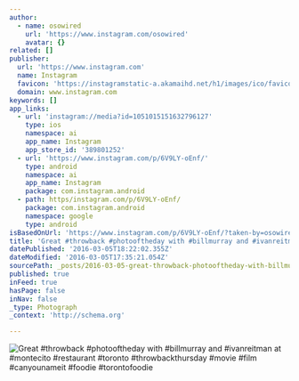 ```yaml
---
author:
  - name: osowired
    url: 'https://www.instagram.com/osowired'
    avatar: {}
related: []
publisher:
  url: 'https://www.instagram.com'
  name: Instagram
  favicon: 'https://instagramstatic-a.akamaihd.net/h1/images/ico/favicon.ico/7cdab0872b15.ico'
  domain: www.instagram.com
keywords: []
app_links:
  - url: 'instagram://media?id=1051015151632796127'
    type: ios
    namespace: ai
    app_name: Instagram
    app_store_id: '389801252'
  - url: 'https://www.instagram.com/p/6V9LY-oEnf/'
    type: android
    namespace: ai
    app_name: Instagram
    package: com.instagram.android
  - path: https/instagram.com/p/6V9LY-oEnf/
    package: com.instagram.android
    namespace: google
    type: android
isBasedOnUrl: 'https://www.instagram.com/p/6V9LY-oEnf/?taken-by=osowired'
title: 'Great #throwback #photooftheday with #billmurray and #ivanreitman at #montecito #restaurant #toronto #throwbackthursday #movie #film #canyounameit #foodie #torontofoodie'
datePublished: '2016-03-05T18:22:02.355Z'
dateModified: '2016-03-05T17:35:21.054Z'
sourcePath: _posts/2016-03-05-great-throwback-photooftheday-with-billmurray-and-ivanre.md
published: true
inFeed: true
hasPage: false
inNav: false
_type: Photograph
_context: 'http://schema.org'

---
```

![Great &num;throwback &num;photooftheday with &num;billmurray and &num;ivanreitman at &num;montecito &num;restaurant &num;toronto &num;throwbackthursday &num;movie &num;film &num;canyounameit &num;foodie &num;torontofoodie](https://scontent.cdninstagram.com/t51.2885-15/s640x640/sh0.08/e35/11363776_1076159039068508_1588241730_n.jpg?ig_cache_key=MTA1MTAxNTE1MTYzMjc5NjEyNw%3D%3D.2)